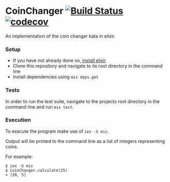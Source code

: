 # CoinChanger [![Build Status](https://travis-ci.com/samjones1001/coin-changer-elixir.svg?branch=master)](https://travis-ci.com/samjones1001/coin-changer-elixir)  [![codecov](https://codecov.io/gh/samjones1001/coin-changer-elixir/branch/master/graph/badge.svg)](https://codecov.io/gh/samjones1001/coin-changer-elixir)

An implementation of the coin changer kata in elixir.
### Setup

- If you have not already done so, [install elixir](https://elixir-lang.org/install.html)
- Clone this repository and navigate to its root directory in the command line
- Install dependencies using `mix deps.get`

### Tests

In order to run the test suite, navigate to the projects root directory in the command line and run `mix test`.

### Execution

To execute the program make use of `iex -S mix`.

Output will be printed to the command line as a list of integers representing coins.

For example:

```shell
$ iex -S mix
$ CoinChanger.calculate(25)
> [20, 5]
```
